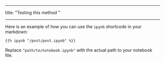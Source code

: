 
---
title: "Testing this method "


  
---




Here is an example of how you can use the `ipynb` shortcode in your markdown:

```markdown
{{% ipynb "/post/post.ipynb" %}}
```

Replace `"path/to/notebook.ipynb"` with the actual path to your notebook file.
